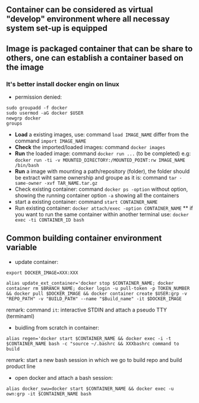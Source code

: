 ## Container can be considered as virtual "develop" environment where all necessay system set-up is equipped

## Image is packaged container that can be share to others, one can establish a container based on the image
### It's better install docker engin on linux
* permission denied:
```
sudo groupadd -f docker
sudo usermod -aG docker $USER
newgrp docker
groups
```

* **Load** a existing images, use:
 command `load IMAGE_NAME` differ from the command `import IMAGE_NAME`
* **Check** the imported/loaded images:
 command `docker images`
* **Run** the loaded image:
command `docker run ...` (to be completed)
e.g:
`docker run -ti -v MOUNTED_DIRECTORY:/MOUNTED_POINT:rw IMAGE_NAME /bin/bash`
* **Run** a image with mounting a path/repository (folder), the folder should be extract wiht same ownership and groupe as it is:
 command `tar -same-owner -xvf TAR_NAME.tar.gz`
* Check existing container:
command `docker ps -option`
without option, showing the running container
option `-a` showing all the containers
* start a existing container:
  command `start CONTAINER_NAME`
* Run existing container:
  `docker attach/exec -option CONTAINER_NAME`
  ** if you want to run the same container within another terminal use:
  `docker exec -ti CONTAINER_ID bash`

## Common building container environment variable
* update container:

`export DOCKER_IMAGE=XXX:XXX`

`alias update_ext_container='docker stop $CONTAINER_NAME; docker container rm $BRANCH_NAME; docker login -u pull-token -p TOKEN_NUMBER && docker pull $DOCKER_IMAGE && docker container create $USER:grp -v "REPO_PATH" -v "BUILD_PATH" --name "$Build_name" -it $DOCKER_IMAGE`

remark: command `it`: interactive STDIN and attach a pseudo TTY (terminaml)
* buidling from scratch in container:

`alias regen='docker start $CONTAINER_NAME && docker exec -i -t $CONTAINER_NAME bash -c "source ~/.bashrc && XXXbashrc command to build`

remark: start a new bash session in which we go to build repo and build product line
* open docker and attach a bash session:

`alias docker_swu=docker start $CONTAINER_NAME && docker exec -u own:grp -it $CONTAINER_NAME bash`
